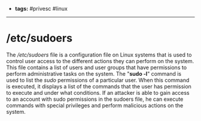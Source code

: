 - **tags:** #privesc #linux 
- -------
# /etc/sudoers
The */etc/sudoers* file is a configuration file on Linux systems that is used to control user access to the different actions they can perform on the system. This file contains a list of users and user groups that have permissions to perform administrative tasks on the system. The "**sudo -l**" command is used to list the *sudo* permissions of a particular user. When this command is executed, it displays a list of the commands that the user has permission to execute and under what conditions. If an attacker is able to gain access to an account with sudo permissions in the sudoers file, he can execute commands with special privileges and perform malicious actions on the system.